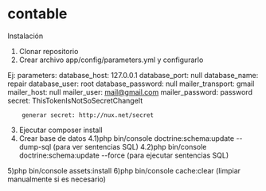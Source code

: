 # contable

Instalación

1) Clonar repositorio
2) Crear archivo app/config/parameters.yml y configurarlo

Ej:
	parameters:
		database_host: 127.0.0.1
		database_port: null
		database_name: repair
		database_user: root
		database_password: null
		mailer_transport: gmail
		mailer_host: null
		mailer_user: mail@gmail.com
		mailer_password: password
		secret: ThisTokenIsNotSoSecretChangeIt

        
        generar secret: http://nux.net/secret

3) Ejecutar composer install
4) Crear base de datos
	4.1)php bin/console doctrine:schema:update --dump-sql (para ver sentencias SQL)
	4.2)php bin/console doctrine:schema:update --force (para ejecutar sentencias SQL)

5)php bin/console assets:install
6)php bin/console cache:clear (limpiar manualmente si es necesario)